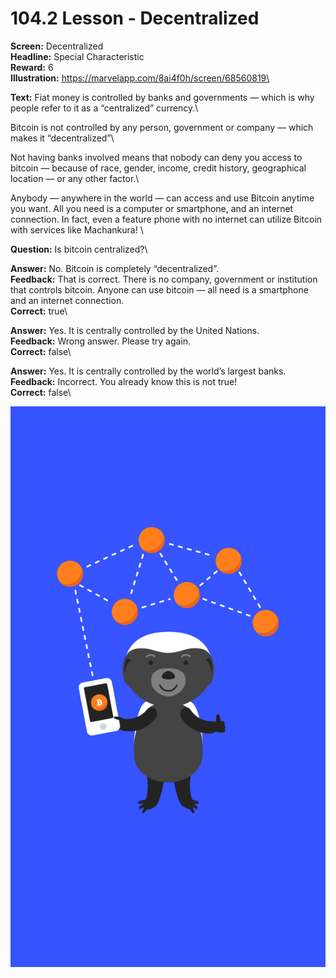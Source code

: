 # 104.2 Lesson - Decentralized

**Screen:** Decentralized\
**Headline:** Special Characteristic\
**Reward:** 6\
**Illustration:** https://marvelapp.com/8ai4f0h/screen/68560819\

**Text:** Fiat money is controlled by banks and governments — which is why people refer to it as a “centralized” currency.\\

Bitcoin is not controlled by any person, government or company — which makes it “decentralized”\\

Not having banks involved means that nobody can deny you access to bitcoin — because of race, gender, income, credit history, geographical location — or any other factor.\\

Anybody — anywhere in the world — can access and use Bitcoin anytime you want. All you need is a computer or smartphone, and an internet connection. In fact, even a feature phone with no internet can utilize Bitcoin with services like Machankura!
\

**Question:** Is bitcoin centralized?\

**Answer:** No. Bitcoin is completely “decentralized”.\
**Feedback:** That is correct. There is no company, government or institution that controls bitcoin. Anyone can use bitcoin — all need is a smartphone and an internet connection.\
**Correct:** true\

**Answer:** Yes. It is centrally controlled by the United Nations.\
**Feedback:** Wrong answer. Please try again.\
**Correct:** false\

**Answer:** Yes. It is centrally controlled by the world’s largest banks.\
**Feedback:** Incorrect. You already know this is not true!\
**Correct:** false\


![](<../.gitbook/assets/image (19).png>)

